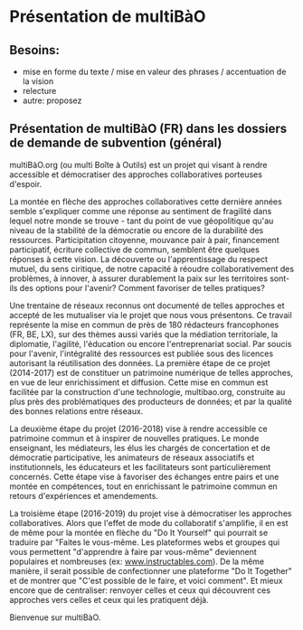 # Présentation de multiBàO

## Besoins: 

* mise en forme du texte / mise en valeur des phrases / accentuation de la vision
* relecture
* autre: proposez

## Présentation de multiBàO (FR) dans les dossiers de demande de subvention (général)

multiBàO.org (ou multi Boîte à Outils) est un projet qui visant à rendre accessible et démocratiser des approches collaboratives porteuses d'espoir. 

La montée en flèche des approches collaboratives cette dernière années semble s'expliquer comme une réponse au sentiment de fragilité dans lequel notre monde se trouve - tant du point de vue géopolitique qu'au niveau de la stabilité de la démocratie ou encore de la durabilité des ressources. Participitation citoyenne, mouvance pair à pair, financement participatif, écriture collective de commun, semblent être quelques réponses à cette vision. La découverte ou l'apprentissage du respect mutuel, du sens ciritique, de notre capacité à réoudre collaborativement des problèmes, à innover, à assurer durablement la paix sur les territoires sont-ils des options pour l'avenir? Comment favoriser de telles pratiques? 

Une trentaine de réseaux reconnus ont documenté de telles approches et accepté de les mutualiser via le projet que nous vous présentons. Ce travail représente la mise en commun de près de 180 rédacteurs francophones (FR, BE, LX), sur des thèmes aussi variés que la médiation territoriale, la diplomatie, l'agilité, l'éducation ou encore l'entreprenariat social. Par soucis pour l'avenir, l'intégralité des ressources est publiée sous des licences autorisant la réutilisation des données. La première étape de ce projet (2014-2017) est de constituer un patrimoine numérique de telles approches, en vue de leur enrichissiment et diffusion. Cette mise en commun est facilitée par la construction d'une technologie, multibao.org, construite au plus près des problématiques des producteurs de données; et par la qualité des bonnes relations entre réseaux. 

La deuxième étape du projet (2016-2018) vise à rendre accessible ce patrimoine commun et à inspirer de nouvelles pratiques. Le monde enseignant, les médiateurs, les élus les chargés de concertation et de démocratie participative, les animateurs de réseaux associatifs et institutionnels, les éducateurs et les facilitateurs sont particulièrement concernés. Cette étape vise à favoriser des échanges entre pairs et une montée en compétences, tout en enrichissant le patrimoine commun en retours d'expériences et amendements. 

La troisième étape (2016-2019) du projet vise à démocratiser les approches collaboratives. Alors que l'effet de mode du collaboratif s'amplifie, il en est de même pour la montée en flèche du "Do It Yourself" qui pourrait se traduire par "Faites le vous-même. Les plateformes webs et groupes qui vous permettent "d'apprendre à faire par vous-même" deviennent populaires et nombreuses (ex:  www.instructables.com). De la même manière, il serait possible de confectionner une plateforme "Do It Together" et de montrer que "C'est possible de le faire, et voici comment". Et mieux encore que de centraliser: renvoyer celles et ceux qui découvrent ces approches vers celles et ceux qui les pratiquent déjà. 

Bienvenue sur multiBàO.
